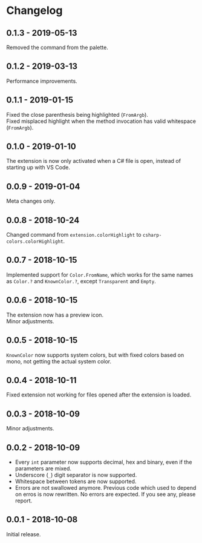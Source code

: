 # Changelog

## 0.1.3 - 2019-05-13

Removed the command from the palette.

## 0.1.2 - 2019-03-13

Performance improvements.

## 0.1.1 - 2019-01-15

Fixed the close parenthesis being highlighted (`FromArgb`).  
Fixed misplaced highlight when the method invocation has valid whitespace (`FromArgb`).

## 0.1.0 - 2019-01-10

The extension is now only activated when a C# file is open, instead of starting up with VS Code. 

## 0.0.9 - 2019-01-04

Meta changes only.

## 0.0.8 - 2018-10-24

Changed command from `extension.colorHighlight` to `csharp-colors.colorHighlight`.

## 0.0.7 - 2018-10-15

Implemented support for `Color.FromName`, which works for the same names as `Color.?` and `KnownColor.?`, except `Transparent` and `Empty`.

## 0.0.6 - 2018-10-15

The extension now has a preview icon.  
Minor adjustments.

## 0.0.5 - 2018-10-15

`KnownColor` now supports system colors, but with fixed colors based on mono, not getting the actual system color.

## 0.0.4 - 2018-10-11

Fixed extension not working for files opened after the extension is loaded.

## 0.0.3 - 2018-10-09

Minor adjustments.

## 0.0.2 - 2018-10-09

- Every `int` parameter now supports decimal, hex and binary, even if the parameters are mixed.
- Underscore (`_`) digit separator is now supported.
- Whitespace between tokens are now supported.
- Errors are not swallowed anymore. Previous code which used to depend on erros is now rewritten. No errors are expected. If you see any, please report.

## 0.0.1 - 2018-10-08

Initial release.
